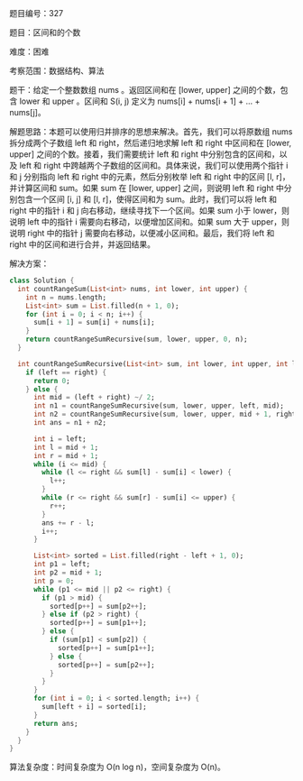 题目编号：327

题目：区间和的个数

难度：困难

考察范围：数据结构、算法

题干：给定一个整数数组 nums 。返回区间和在 [lower, upper] 之间的个数，包含 lower 和 upper 。区间和 S(i, j) 定义为 nums[i] + nums[i + 1] + ... + nums[j]。

解题思路：本题可以使用归并排序的思想来解决。首先，我们可以将原数组 nums 拆分成两个子数组 left 和 right，然后递归地求解 left 和 right 中区间和在 [lower, upper] 之间的个数。接着，我们需要统计 left 和 right 中分别包含的区间和，以及 left 和 right 中跨越两个子数组的区间和。具体来说，我们可以使用两个指针 i 和 j 分别指向 left 和 right 中的元素，然后分别枚举 left 和 right 中的区间 [l, r]，并计算区间和 sum。如果 sum 在 [lower, upper] 之间，则说明 left 和 right 中分别包含一个区间 [i, j] 和 [l, r]，使得区间和为 sum。此时，我们可以将 left 和 right 中的指针 i 和 j 向右移动，继续寻找下一个区间。如果 sum 小于 lower，则说明 left 中的指针 i 需要向右移动，以便增加区间和。如果 sum 大于 upper，则说明 right 中的指针 j 需要向右移动，以便减小区间和。最后，我们将 left 和 right 中的区间和进行合并，并返回结果。

解决方案：

```dart
class Solution {
  int countRangeSum(List<int> nums, int lower, int upper) {
    int n = nums.length;
    List<int> sum = List.filled(n + 1, 0);
    for (int i = 0; i < n; i++) {
      sum[i + 1] = sum[i] + nums[i];
    }
    return countRangeSumRecursive(sum, lower, upper, 0, n);
  }

  int countRangeSumRecursive(List<int> sum, int lower, int upper, int left, int right) {
    if (left == right) {
      return 0;
    } else {
      int mid = (left + right) ~/ 2;
      int n1 = countRangeSumRecursive(sum, lower, upper, left, mid);
      int n2 = countRangeSumRecursive(sum, lower, upper, mid + 1, right);
      int ans = n1 + n2;

      int i = left;
      int l = mid + 1;
      int r = mid + 1;
      while (i <= mid) {
        while (l <= right && sum[l] - sum[i] < lower) {
          l++;
        }
        while (r <= right && sum[r] - sum[i] <= upper) {
          r++;
        }
        ans += r - l;
        i++;
      }

      List<int> sorted = List.filled(right - left + 1, 0);
      int p1 = left;
      int p2 = mid + 1;
      int p = 0;
      while (p1 <= mid || p2 <= right) {
        if (p1 > mid) {
          sorted[p++] = sum[p2++];
        } else if (p2 > right) {
          sorted[p++] = sum[p1++];
        } else {
          if (sum[p1] < sum[p2]) {
            sorted[p++] = sum[p1++];
          } else {
            sorted[p++] = sum[p2++];
          }
        }
      }
      for (int i = 0; i < sorted.length; i++) {
        sum[left + i] = sorted[i];
      }
      return ans;
    }
  }
}
```

算法复杂度：时间复杂度为 O(n log n)，空间复杂度为 O(n)。